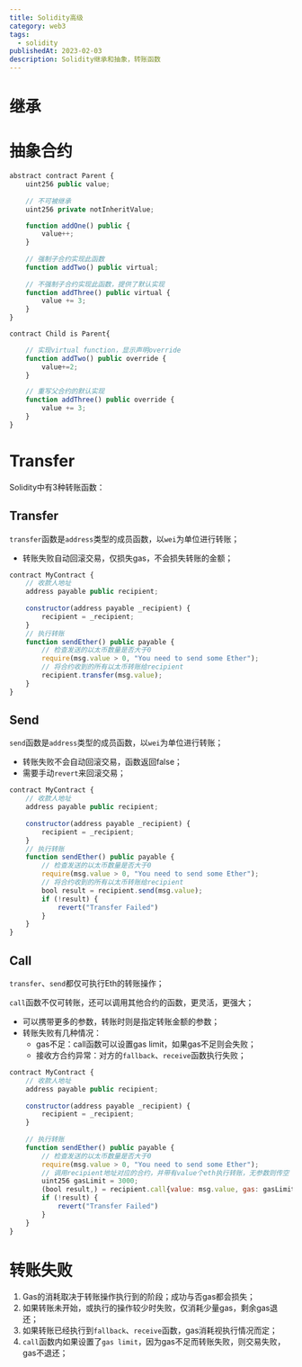 ```yaml
---
title: Solidity高级
category: web3
tags:
  - solidity
publishedAt: 2023-02-03
description: Solidity继承和抽象，转账函数
---
```


# 继承


# 抽象合约


```js
abstract contract Parent {
    uint256 public value;
    
    // 不可被继承
    uint256 private notInheritValue;

    function addOne() public {
        value++;
    }
	
	// 强制子合约实现此函数
	function addTwo() public virtual;
	
	// 不强制子合约实现此函数，提供了默认实现
	function addThree() public virtual {
		value += 3;
	}
}

contract Child is Parent{

	// 实现virtual function，显示声明override
    function addTwo() public override {
        value+=2;
    }

	// 重写父合约的默认实现
	function addThree() public override {
		value += 3;
	}
}
```


# Transfer

Solidity中有3种转账函数：

## Transfer
`transfer`函数是`address`类型的成员函数，以`wei`为单位进行转账；
- 转账失败自动回滚交易，仅损失gas，不会损失转账的金额；

```js
contract MyContract { 
	// 收款人地址
	address payable public recipient; 
	
	constructor(address payable _recipient) { 
		recipient = _recipient; 
	} 
	// 执行转账
	function sendEther() public payable { 
		// 检查发送的以太币数量是否大于0 
		require(msg.value > 0, "You need to send some Ether"); 
		// 将合约收到的所有以太币转账给recipient 
		recipient.transfer(msg.value); 
	} 
}
```
## Send

`send`函数是`address`类型的成员函数，以`wei`为单位进行转账；
- 转账失败不会自动回滚交易，函数返回false；
- 需要手动`revert`来回滚交易；
```js
contract MyContract { 
	// 收款人地址
	address payable public recipient; 
	
	constructor(address payable _recipient) { 
		recipient = _recipient; 
	} 
	// 执行转账
	function sendEther() public payable { 
		// 检查发送的以太币数量是否大于0 
		require(msg.value > 0, "You need to send some Ether"); 
		// 将合约收到的所有以太币转账给recipient 
		bool result = recipient.send(msg.value);
		if (!result) {
			revert("Transfer Failed")
		}
	} 
}
```

## Call

`transfer`、`send`都仅可执行Eth的转账操作；

`call`函数不仅可转账，还可以调用其他合约的函数，更灵活，更强大；
- 可以携带更多的参数，转账时则是指定转账金额的参数；
- 转账失败有几种情况：
	- gas不足：call函数可以设置gas limit，如果gas不足则会失败；
	- 接收方合约异常：对方的`fallback`、`receive`函数执行失败；

```js
contract MyContract { 
	// 收款人地址
	address payable public recipient; 
	
	constructor(address payable _recipient) { 
		recipient = _recipient; 
	} 
	
	// 执行转账
	function sendEther() public payable { 
		// 检查发送的以太币数量是否大于0 
		require(msg.value > 0, "You need to send some Ether"); 
		// 调用recipient地址对应的合约，并带有value个eth执行转账，无参数则传空
		uint256 gasLimit = 3000;
		(bool result,) = recipient.call{value: msg.value, gas: gasLimit}("");
		if (!result) {
			revert("Transfer Failed")
		}
	} 
}
```


# 转账失败

1. Gas的消耗取决于转账操作执行到的阶段；成功与否gas都会损失；
2. 如果转账未开始，或执行的操作较少时失败，仅消耗少量gas，剩余gas退还；
3. 如果转账已经执行到`fallback`、`receive`函数，gas消耗视执行情况而定；
4. `call`函数内如果设置了`gas limit`，因为gas不足而转账失败，则交易失败，gas不退还；

